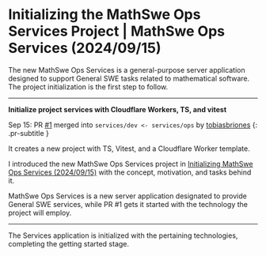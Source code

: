 <!-- Copyright (c) 2024 Tobias Briones. All rights reserved. -->
<!-- SPDX-License-Identifier: CC-BY-4.0 -->
<!-- This file is part of https://github.com/tobiasbriones/blog -->

# Initializing the MathSwe Ops Services Project | MathSwe Ops Services (2024/09/15)

The new MathSwe Ops Services is a general-purpose server application designed to
support General SWE tasks related to mathematical software. The project
initialization is the first step to follow.

---

**Initialize project services with Cloudflare Workers, TS, and vitest**

Sep 15: PR [#1](https://github.com/mathswe-ops/services/pull/1) merged into `services/dev <- services/ops` by [tobiasbriones](https://github.com/tobiasbriones)
{: .pr-subtitle }

It creates a new project with TS, Vitest, and a Cloudflare Worker template.

I introduced the new MathSwe Ops Services project in
[Initializing MathSwe Ops Services (2024/09/15)](/initializing-mathswe-ops-services-2024-09-15)
with the concept, motivation, and tasks behind it.

MathSwe Ops Services is a new server application designated to provide General
SWE services, while PR #1 gets it started with the technology the project will
employ.

---

The Services application is initialized with the pertaining technologies,
completing the getting started stage.
